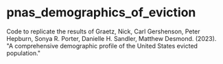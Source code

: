 # pnas_demographics_of_eviction
Code to replicate the results of Graetz, Nick, Carl Gershenson, Peter Hepburn, Sonya R. Porter, Danielle H. Sandler, Matthew Desmond. (2023). "A comprehensive demographic profile of the United States evicted population."

